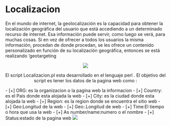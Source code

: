 # Localizacion
En el mundo de internet, la geolocalización es la capacidad para obtener la localización geográfica del usuario que está accediendo a un determinado recurso de internet. Esa información puede servir, como luego se verá, para muchas cosas. Si en vez de ofrecer a todos los usuarios la misma información, procedan de donde procedan, se les ofrece un contenido personalizado en función de su localización geográfica, entonces se está realizando ‘geotargeting
<p align="center">
  <img src="https://4.bp.blogspot.com/-BRCKw2xPWhc/WSc8Wtb_PpI/AAAAAAAAFPU/sFviBDyd_PQ64Q-PV94JeYWtsuE2vR7NQCLcB/s1600/Screenshot_31.png">  
</p>

<p align="center">
El script Localizacion.pl esta desarrollado en el lenguaje perl .
El objetivo del script es tener los datos de la pagina web como :
  </p>
  -    [+] ORG: es la organizacion o la pagina web la informacion
  -    [+] Country: es el País donde esta alojada la web
  -    [+] City: es la ciudad donde esta alojada la web
  -    [+] Region: es la region donde se encuentra el sitio web
  -    [+] Geo:Longitud de la web
  -    [+] Geo:.Longitud de web
  -    [+] Time:El tiempo o hora que usa la web
  -    [+] As number/name:numero o el nombre 
  -    [+] Status:estado de la pagina web
  
 <img src="https://2.bp.blogspot.com/-9nlhT1h7l68/WSl3XKr1wKI/AAAAAAAAFRM/RMDggri-ZHo6hiCrDM8igH9d9zkCX5XdwCLcB/s1600/Screenshot_12.png">

